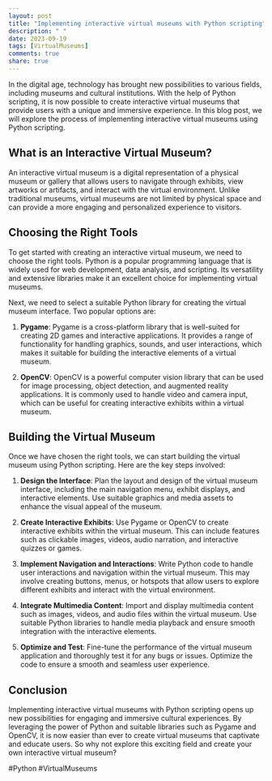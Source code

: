 ```yaml
---
layout: post
title: "Implementing interactive virtual museums with Python scripting"
description: " "
date: 2023-09-19
tags: [VirtualMuseums]
comments: true
share: true
---
```


In the digital age, technology has brought new possibilities to various fields, including museums and cultural institutions. With the help of Python scripting, it is now possible to create interactive virtual museums that provide users with a unique and immersive experience. In this blog post, we will explore the process of implementing interactive virtual museums using Python scripting.

## What is an Interactive Virtual Museum?

An interactive virtual museum is a digital representation of a physical museum or gallery that allows users to navigate through exhibits, view artworks or artifacts, and interact with the virtual environment. Unlike traditional museums, virtual museums are not limited by physical space and can provide a more engaging and personalized experience to visitors.

## Choosing the Right Tools

To get started with creating an interactive virtual museum, we need to choose the right tools. Python is a popular programming language that is widely used for web development, data analysis, and scripting. Its versatility and extensive libraries make it an excellent choice for implementing virtual museums.

Next, we need to select a suitable Python library for creating the virtual museum interface. Two popular options are:

1. **Pygame**: Pygame is a cross-platform library that is well-suited for creating 2D games and interactive applications. It provides a range of functionality for handling graphics, sounds, and user interactions, which makes it suitable for building the interactive elements of a virtual museum.

2. **OpenCV**: OpenCV is a powerful computer vision library that can be used for image processing, object detection, and augmented reality applications. It is commonly used to handle video and camera input, which can be useful for creating interactive exhibits within a virtual museum.

## Building the Virtual Museum

Once we have chosen the right tools, we can start building the virtual museum using Python scripting. Here are the key steps involved:

1. **Design the Interface**: Plan the layout and design of the virtual museum interface, including the main navigation menu, exhibit displays, and interactive elements. Use suitable graphics and media assets to enhance the visual appeal of the museum.

2. **Create Interactive Exhibits**: Use Pygame or OpenCV to create interactive exhibits within the virtual museum. This can include features such as clickable images, videos, audio narration, and interactive quizzes or games.

3. **Implement Navigation and Interactions**: Write Python code to handle user interactions and navigation within the virtual museum. This may involve creating buttons, menus, or hotspots that allow users to explore different exhibits and interact with the virtual environment.

4. **Integrate Multimedia Content**: Import and display multimedia content such as images, videos, and audio files within the virtual museum. Use suitable Python libraries to handle media playback and ensure smooth integration with the interactive elements.

5. **Optimize and Test**: Fine-tune the performance of the virtual museum application and thoroughly test it for any bugs or issues. Optimize the code to ensure a smooth and seamless user experience.

## Conclusion

Implementing interactive virtual museums with Python scripting opens up new possibilities for engaging and immersive cultural experiences. By leveraging the power of Python and suitable libraries such as Pygame and OpenCV, it is now easier than ever to create virtual museums that captivate and educate users. So why not explore this exciting field and create your own interactive virtual museum?

#Python #VirtualMuseums
